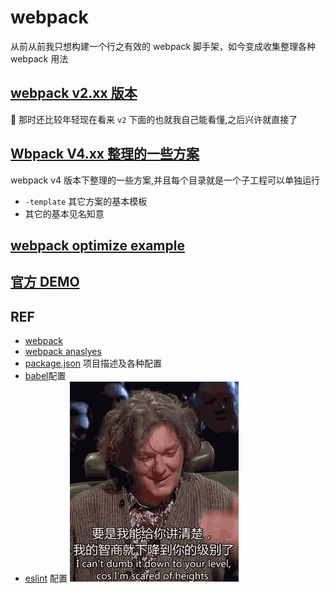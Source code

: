 # webpack

从前从前我只想构建一个行之有效的 webpack 脚手架，如今变成收集整理各种 webpack 用法

## [webpack v2.xx 版本](v2/)

 那时还比较年轻现在看来 `v2` 下面的也就我自己能看懂,之后兴许就直接了

## [Wbpack V4.xx 整理的一些方案](v4/)

webpack v4 版本下整理的一些方案,并且每个目录就是一个子工程可以单独运行

- `-template` 其它方案的基本模板
- 其它的基本见名知意

## [webpack optimize example](https://github.com/advence-liz/webpack-optimize-example)

## [官方 DEMO](https://github.com/webpack/webpack/tree/master/examples)

## REF

- [webpack](https://doc.webpack-china.org/)
- [webpack anaslyes](http://webpack.github.io/analyse/)
- [package.json](https://docs.npmjs.com/files/package.json) 项目描述及各种配置
- [babel](https://babeljs.io/docs/setup/#installation)配置
- [eslint](http://eslint.org/) 配置
  ![](./md/hh.gif)
